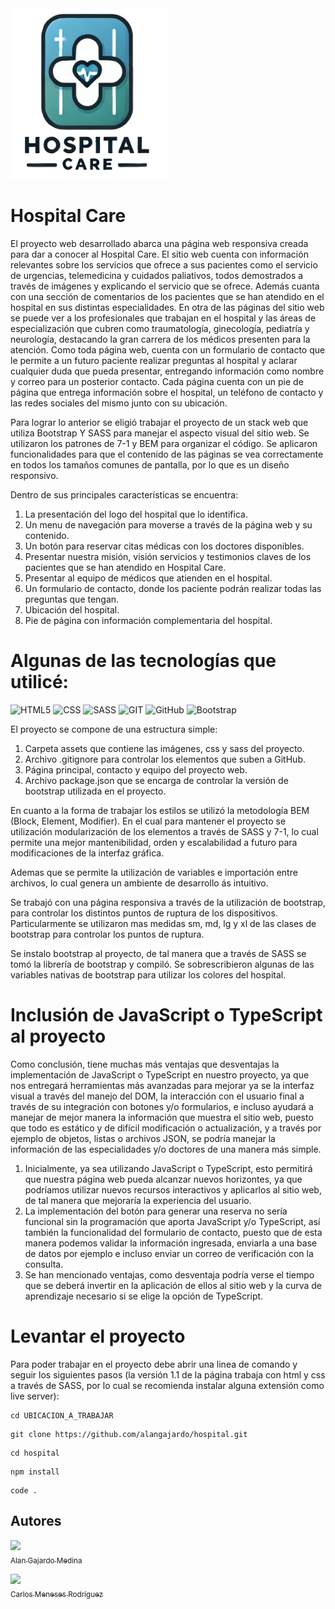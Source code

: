 <img src="./assets/img/logo.png" width="250">

# **Hospital Care**

El  proyecto web desarrollado abarca una página web responsiva creada para dar a conocer al Hospital Care.
El sitio web cuenta con información relevantes sobre los servicios que ofrece a sus pacientes como el servicio de urgencias, telemedicina y cuidados paliativos, todos demostrados a través de imágenes y explicando el servicio que se ofrece.
Además cuanta con una sección de comentarios de los pacientes que se han atendido en el hospital en sus distintas especialidades.
En otra de las páginas del sitio web se puede ver a los profesionales que trabajan en el hospital y las áreas de especialización que cubren como traumatología, ginecología, pediatría y neurología, destacando la gran carrera de los médicos presenten para la atención.
Como toda página web, cuenta con un formulario de contacto que le permite a un futuro paciente realizar preguntas al hospital y aclarar cualquier duda que pueda presentar, entregando información como nombre y correo para un posterior contacto.
Cada página cuenta con un pie de página que entrega información sobre el hospital, un teléfono de contacto y las redes sociales del mismo junto con su ubicación.

Para lograr lo anterior se eligió trabajar el proyecto de un stack web que utiliza Bootstrap Y SASS para manejar el aspecto visual del sitio web. Se utilizaron los patrones de 7-1 y BEM para organizar el código. Se aplicaron funcionalidades para que el contenido de las páginas se vea correctamente en todos los tamaños comunes de pantalla, por lo que es un diseño responsivo.

Dentro de sus principales características se encuentra:

1. La presentación del logo del hospital que lo identifica.
2. Un menu de navegación para moverse a través de la página web y su contenido.
3. Un botón para reservar citas médicas con los doctores disponibles.
4. Presentar nuestra misión, visión servicios y testimonios claves de los pacientes que se han atendido en Hospital Care.
5. Presentar al equipo de médicos que atienden en el hospital.
6. Un formulario de contacto, donde los paciente podrán realizar todas las preguntas que tengan.
7. Ubicación del hospital.
8. Pie de página con información complementaria del hospital.

# Algunas de las tecnologías que utilicé:
![HTML5](https://img.shields.io/badge/HTML5-E34F26?style=for-the-badge&logo=html5&logoColor=white)
![CSS](https://img.shields.io/badge/CSS3-1572B6?style=for-the-badge&logo=css3&logoColor=white)
![SASS](https://img.shields.io/badge/Sass-CC6699?style=for-the-badge&logo=sass&logoColor=white)
![GIT](https://img.shields.io/badge/GIT-E44C30?style=for-the-badge&logo=git&logoColor=white)
![GitHub](https://img.shields.io/badge/GitHub-100000?style=for-the-badge&logo=github&logoColor=white)
![Bootstrap](https://img.shields.io/badge/Bootstrap-563D7C?style=for-the-badge&logo=bootstrap&logoColor=white)

El proyecto se compone de una estructura simple:

1. Carpeta assets que contiene las imágenes, css y sass del proyecto.
2. Archivo .gitignore para controlar los elementos que suben a GitHub.
3. Página principal, contacto y equipo del proyecto web.
4. Archivo package.json que se encarga de controlar la versión de bootstrap utilizada en el proyecto.

En cuanto a la forma de trabajar los estilos se utilizó la metodología BEM (Block, Element, Modifier). En el cual para mantener el proyecto se utilización modularización de los elementos a través de SASS y 7-1, lo cual permite una mejor mantenibilidad, orden y escalabilidad a futuro para modificaciones de la interfaz gráfica.

Ademas que se permite la utilización de variables e importación entre archivos, lo cual genera un ambiente de desarrollo ás intuitivo.

Se trabajó con una página responsiva a través de la utilización de bootstrap, para controlar los distintos puntos de ruptura de los dispositivos. Particularmente se utilizaron mas medidas sm, md, lg y xl de las clases de bootstrap para controlar los puntos de ruptura.

Se instalo bootstrap al proyecto, de tal manera que a través de SASS se tomó la librería de bootstrap y compiló. Se sobrescribieron algunas de las variables nativas de bootstrap para utilizar los colores del hospital.

# Inclusión de JavaScript o TypeScript al proyecto

Como conclusión, tiene muchas más ventajas que desventajas la implementación de JavaScript o TypeScript en nuestro proyecto, ya que nos entregará herramientas más avanzadas para mejorar ya se la interfaz visual a través del manejo del DOM, la interacción con el usuario final a través de su integración con botones y/o formularios, e incluso ayudará a manejar de mejor manera la información que muestra el sitio web, puesto que todo es estático y de difícil modificación o actualización, y a través por ejemplo de objetos, listas o archivos JSON, se podría manejar la información de las especialidades y/o doctores de una manera más simple.

1)	Inicialmente, ya sea utilizando JavaScript o TypeScript, esto permitirá que nuestra página web pueda alcanzar nuevos horizontes, ya que podríamos utilizar nuevos recursos interactivos y aplicarlos al sitio web, de tal manera que mejoraría la experiencia del usuario.
2)	La implementación del botón para generar una reserva no sería funcional sin la programación que aporta JavaScript y/o TypeScript, así también la funcionalidad del formulario de contacto, puesto que de esta manera podemos validar la información ingresada, enviarla a una base de datos por ejemplo e incluso enviar un correo de verificación con la consulta.
3)	Se han mencionado ventajas, como desventaja podría verse el tiempo que se deberá invertir en la aplicación de ellos al sitio web y la curva de aprendizaje necesario si se elige la opción de TypeScript.



# Levantar el proyecto
Para poder trabajar en el proyecto debe abrir una linea de comando y seguir los siguientes pasos (la versión 1.1 de la página trabaja con html y css a través de SASS, por lo cual se recomienda instalar alguna extensión como live server):
```
cd UBICACION_A_TRABAJAR
```
```
git clone https://github.com/alangajardo/hospital.git
```
```
cd hospital
```
```
npm install
```
```
code .
```

## Autores
[<img src="https://scontent.fscl9-2.fna.fbcdn.net/v/t39.30808-6/321995472_1228880011041329_3615063310632845232_n.jpg?_nc_cat=105&ccb=1-7&_nc_sid=6ee11a&_nc_eui2=AeE0FAwgoYNy1qe2BsmB8IktNxci0VAU0tY3FyLRUBTS1oTqXOpZpNGmTfqGgZULfuw&_nc_ohc=3kM2qqydNuoQ7kNvgE-YvBP&_nc_zt=23&_nc_ht=scontent.fscl9-2.fna&_nc_gid=AaTe7_f2gQf0AeasOOcquH0&oh=00_AYC6-AQ2eXCOEO4gy-6BGMF2Eu7KLiMd-4m-Vwbg7_N3VQ&oe=6730A086" width=115><br><sub>Alan Gajardo Medina</sub>](https://github.com/alangajardo)

[<img src="https://cdn.discordapp.com/attachments/1303511012363993169/1303522007685791815/WIN_20241105_21_50_23_Pro.jpg?ex=672c0ef8&is=672abd78&hm=be4825fcbb2b0e9678aa0304f1402bab6730fa76ae38a8b73590ee84a967a939&" width=115><br><sub>Carlos Meneses Rodríguez</sub>](https://github.com/cpmeneses)
